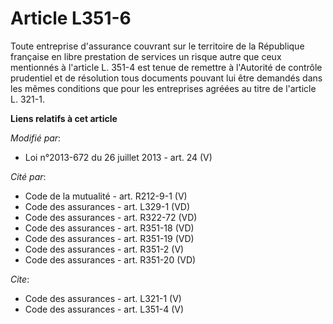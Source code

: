 # Article L351-6

Toute entreprise d'assurance couvrant sur le territoire de la République française en libre prestation de services un risque
autre que ceux mentionnés à l'article L. 351-4 est tenue de remettre à l'Autorité de contrôle prudentiel et de résolution
tous documents pouvant lui être demandés dans les mêmes conditions que pour les entreprises agréées au titre de l'article L.
321-1.

**Liens relatifs à cet article**

_Modifié par_:

  - Loi n°2013-672 du 26 juillet 2013 - art. 24 (V)

_Cité par_:

  - Code de la mutualité - art. R212-9-1 (V)
  - Code des assurances - art. L329-1 (VD)
  - Code des assurances - art. R322-72 (VD)
  - Code des assurances - art. R351-18 (VD)
  - Code des assurances - art. R351-19 (VD)
  - Code des assurances - art. R351-2 (V)
  - Code des assurances - art. R351-20 (VD)

_Cite_:

  - Code des assurances - art. L321-1 (V)
  - Code des assurances - art. L351-4 (V)
